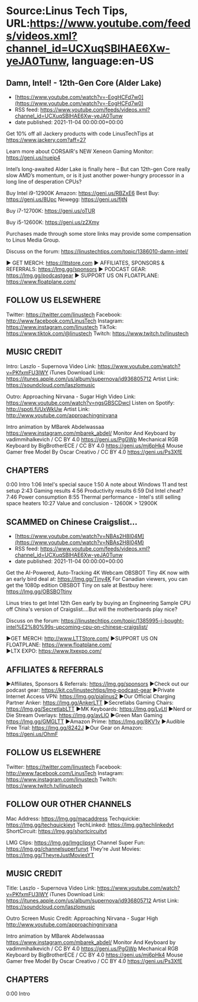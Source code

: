 # Source:Linus Tech Tips, URL:https://www.youtube.com/feeds/videos.xml?channel_id=UCXuqSBlHAE6Xw-yeJA0Tunw, language:en-US

## Damn, Intel! - 12th-Gen Core (Alder Lake)
 - [https://www.youtube.com/watch?v=-EogHCFd7w0](https://www.youtube.com/watch?v=-EogHCFd7w0)
 - RSS feed: https://www.youtube.com/feeds/videos.xml?channel_id=UCXuqSBlHAE6Xw-yeJA0Tunw
 - date published: 2021-11-04 00:00:00+00:00

Get 10% off all Jackery products with code LinusTechTips at https://www.jackery.com?aff=27

Learn more about CORSAIR's NEW Xeneon Gaming Monitor: https://geni.us/nueip4

Intel’s long-awaited Alder Lake is finally here – But can 12th-gen Core really slow AMD’s momentum, or is it just another power-hungry processor in a long line of desperation CPUs?


Buy Intel i9-12900K
  Amazon: https://geni.us/RBZxE6
  Best Buy: https://geni.us/8Upc
  Newegg: https://geni.us/fjtN

Buy i7-12700K:  https://geni.us/oTUR

Buy i5-12600K: https://geni.us/z2Xmy

Purchases made through some store links may provide some compensation to Linus Media Group.

Discuss on the forum: https://linustechtips.com/topic/1386010-damn-intel/

► GET MERCH: https://lttstore.com
► AFFILIATES, SPONSORS & REFERRALS: https://lmg.gg/sponsors
► PODCAST GEAR: https://lmg.gg/podcastgear
► SUPPORT US ON FLOATPLANE: https://www.floatplane.com/

FOLLOW US ELSEWHERE
---------------------------------------------------  
Twitter: https://twitter.com/linustech
Facebook: http://www.facebook.com/LinusTech
Instagram: https://www.instagram.com/linustech
TikTok: https://www.tiktok.com/@linustech
Twitch: https://www.twitch.tv/linustech

MUSIC CREDIT
---------------------------------------------------
Intro: Laszlo - Supernova
Video Link: https://www.youtube.com/watch?v=PKfxmFU3lWY
iTunes Download Link: https://itunes.apple.com/us/album/supernova/id936805712
Artist Link: https://soundcloud.com/laszlomusic

Outro: Approaching Nirvana - Sugar High
Video Link: https://www.youtube.com/watch?v=ngsGBSCDwcI
Listen on Spotify: http://spoti.fi/UxWkUw
Artist Link: http://www.youtube.com/approachingnirvana

Intro animation by MBarek Abdelwassaa https://www.instagram.com/mbarek_abdel/
Monitor And Keyboard by vadimmihalkevich / CC BY 4.0  https://geni.us/PgGWp
Mechanical RGB Keyboard by BigBrotherECE / CC BY 4.0 https://geni.us/mj6pHk4
Mouse Gamer free Model By Oscar Creativo / CC BY 4.0 https://geni.us/Ps3XfE

CHAPTERS
---------------------------------------------------  
0:00 Intro
1:06 Intel's special sauce
1:50 A note about Windows 11 and test setup
2:43 Gaming results
4:56 Productivity results
6:59 Did Intel cheat?
7:46 Power consumption
8:55 Thermal performance - Intel's still selling space heaters
10:27 Value and conclusion - 12600K &gt; 12900K

## SCAMMED on Chinese Craigslist...
 - [https://www.youtube.com/watch?v=NBAs2H8I04M](https://www.youtube.com/watch?v=NBAs2H8I04M)
 - RSS feed: https://www.youtube.com/feeds/videos.xml?channel_id=UCXuqSBlHAE6Xw-yeJA0Tunw
 - date published: 2021-11-04 00:00:00+00:00

Get the AI-Powered, Auto-Tracking 4K Webcam OBSBOT Tiny 4K now with an early bird deal at: https://lmg.gg/Tiny4K
For Canadian viewers, you can get the 1080p edition OBSBOT Tiny on sale at Bestbuy here: https://lmg.gg/OBSBOTtiny

Linus tries to get Intel 12th Gen early by buying an Engineering Sample CPU off China's version of Craigslist....But will the motherboards play nice?

Discuss on the forum: https://linustechtips.com/topic/1385995-i-bought-intel%E2%80%99s-upcoming-cpu-on-chinese-craigslist/

►GET MERCH: http://www.LTTStore.com/
►SUPPORT US ON FLOATPLANE: https://www.floatplane.com/  
►LTX EXPO: https://www.ltxexpo.com/   

AFFILIATES & REFERRALS
---------------------------------------------------
►Affiliates, Sponsors & Referrals: https://lmg.gg/sponsors
►Check out our podcast gear: https://kit.co/linustechtips/lmg-podcast-gear
►Private Internet Access VPN: https://lmg.gg/pialinus2
►Our Official Charging Partner Anker: https://lmg.gg/AnkerLTT
►Secretlabs Gaming Chairs: https://lmg.gg/SecretlabLTT
►MK Keyboards: https://lmg.gg/LyLtl
►Nerd or Die Stream Overlays: https://lmg.gg/avLlO
►Green Man Gaming https://lmg.gg/GMGLTT
►Amazon Prime: https://lmg.gg/8KV1v
►Audible Free Trial: https://lmg.gg/8242J
►Our Gear on Amazon: https://geni.us/OhmF

FOLLOW US ELSEWHERE
---------------------------------------------------  
Twitter: https://twitter.com/linustech
Facebook: http://www.facebook.com/LinusTech
Instagram: https://www.instagram.com/linustech
Twitch: https://www.twitch.tv/linustech

FOLLOW OUR OTHER CHANNELS
---------------------------------------------------  
Mac Address: https://lmg.gg/macaddress
Techquickie: https://lmg.gg/techquickieyt
TechLinked: https://lmg.gg/techlinkedyt
ShortCircuit: https://lmg.gg/shortcircuityt

LMG Clips: https://lmg.gg/lmgclipsyt
Channel Super Fun: https://lmg.gg/channelsuperfunyt
They're Just Movies: https://lmg.gg/TheyreJustMoviesYT

MUSIC CREDIT
---------------------------------------------------  
Title: Laszlo - Supernova
Video Link: https://www.youtube.com/watch?v=PKfxmFU3lWY
iTunes Download Link: https://itunes.apple.com/us/album/supernova/id936805712
Artist Link: https://soundcloud.com/laszlomusic

Outro Screen Music Credit: Approaching Nirvana - Sugar High http://www.youtube.com/approachingnirvana

Intro animation by MBarek Abdelwassaa https://www.instagram.com/mbarek_abdel/
Monitor And Keyboard by vadimmihalkevich / CC BY 4.0  https://geni.us/PgGWp
Mechanical RGB Keyboard by BigBrotherECE / CC BY 4.0 https://geni.us/mj6pHk4
Mouse Gamer free Model By Oscar Creativo / CC BY 4.0 https://geni.us/Ps3XfE

CHAPTERS
---------------------------------------------------  
0:00 Intro

